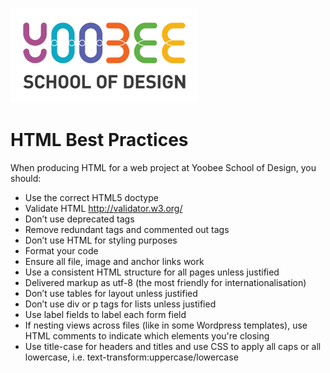 [![Yoobee School of Design](../images/yoobee-logo-300w.png)](http://yoobee.ac.nz)

# HTML Best Practices

When producing HTML for a web project at Yoobee School of Design, you should:

* Use the correct HTML5 doctype
* Validate HTML http://validator.w3.org/
* Don’t use deprecated tags
* Remove redundant tags and commented out tags
* Don’t use HTML for styling purposes
* Format your code
* Ensure all file, image and anchor links work
* Use a consistent HTML structure for all pages unless justified
* Delivered markup as utf-8 (the most friendly for internationalisation)
* Don’t use tables for layout unless justified
* Don’t use div or p tags for lists unless justified
* Use label fields to label each form field
* If nesting views across files (like in some Wordpress templates), use HTML comments to indicate which elements you're closing
* Use title-case for headers and titles and use CSS to apply all caps or all lowercase, i.e. text-transform:uppercase/lowercase
